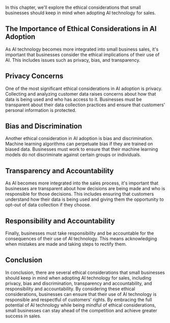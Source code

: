 
In this chapter, we'll explore the ethical considerations that small businesses should keep in mind when adopting AI technology for sales.

The Importance of Ethical Considerations in AI Adoption
-------------------------------------------------------

As AI technology becomes more integrated into small business sales, it's important that businesses consider the ethical implications of their use of AI. This includes issues such as privacy, bias, and transparency.

Privacy Concerns
----------------

One of the most significant ethical considerations in AI adoption is privacy. Collecting and analyzing customer data raises concerns about how that data is being used and who has access to it. Businesses must be transparent about their data collection practices and ensure that customers' personal information is protected.

Bias and Discrimination
-----------------------

Another ethical consideration in AI adoption is bias and discrimination. Machine learning algorithms can perpetuate bias if they are trained on biased data. Businesses must work to ensure that their machine learning models do not discriminate against certain groups or individuals.

Transparency and Accountability
-------------------------------

As AI becomes more integrated into the sales process, it's important that businesses are transparent about how decisions are being made and who is responsible for those decisions. This includes ensuring that customers understand how their data is being used and giving them the opportunity to opt-out of data collection if they choose.

Responsibility and Accountability
---------------------------------

Finally, businesses must take responsibility and be accountable for the consequences of their use of AI technology. This means acknowledging when mistakes are made and taking steps to rectify them.

Conclusion
----------

In conclusion, there are several ethical considerations that small businesses should keep in mind when adopting AI technology for sales, including privacy, bias and discrimination, transparency and accountability, and responsibility and accountability. By considering these ethical considerations, businesses can ensure that their use of AI technology is responsible and respectful of customers' rights. By embracing the full potential of AI technology while being mindful of ethical considerations, small businesses can stay ahead of the competition and achieve greater success in sales.
